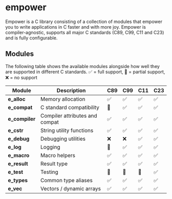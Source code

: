 # empower

Empower is a C library consisting of a collection of modules that empower you to write applications
in C faster and with more joy. Empower is compiler-agnostic, supports all major C standards (C89,
C99, C11 and C23) and is fully configurable.

## Modules

The following table shows the available modules alongside how well they are supported in different C
standards. :white_check_mark: = full support, :construction: = partial support, :x: = no support

| Module         | Description                    | C89                | C99                | C11                | C23                |
| -------------- | ------------------------------ | ------------------ | ------------------ | ------------------ | ------------------ |
| **e_alloc**    | Memory allocation              | :white_check_mark: | :white_check_mark: | :white_check_mark: | :white_check_mark: |
| **e_compat**   | C standard compatibility       | :construction:     | :white_check_mark: | :white_check_mark: | :white_check_mark: |
| **e_compiler** | Compiler attributes and compat | :white_check_mark: | :white_check_mark: | :white_check_mark: | :white_check_mark: |
| **e_cstr**     | String utility functions       | :white_check_mark: | :white_check_mark: | :white_check_mark: | :white_check_mark: |
| **e_debug**    | Debugging utilities            | :x:                | :x:                | :white_check_mark: | :white_check_mark: |
| **e_log**      | Logging                        | :construction:     | :white_check_mark: | :white_check_mark: | :white_check_mark: |
| **e_macro**    | Macro helpers                  | :white_check_mark: | :white_check_mark: | :white_check_mark: | :white_check_mark: |
| **e_result**   | Result type                    | :white_check_mark: | :white_check_mark: | :white_check_mark: | :white_check_mark: |
| **e_test**     | Testing                        | :construction:     | :construction:     | :construction:     | :white_check_mark: |
| **e_types**    | Common type aliases            | :white_check_mark: | :white_check_mark: | :white_check_mark: | :white_check_mark: |
| **e_vec**      | Vectors / dynamic arrays       | :white_check_mark: | :white_check_mark: | :white_check_mark: | :white_check_mark: |
